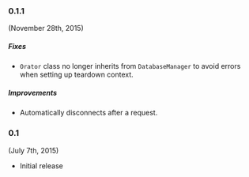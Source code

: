 ### 0.1.1

(November 28th, 2015)

##### Fixes

- `Orator` class no longer inherits from  `DatabaseManager` to avoid errors when setting up teardown context.

##### Improvements

- Automatically disconnects after a request.


### 0.1

(July 7th, 2015)

- Initial release
